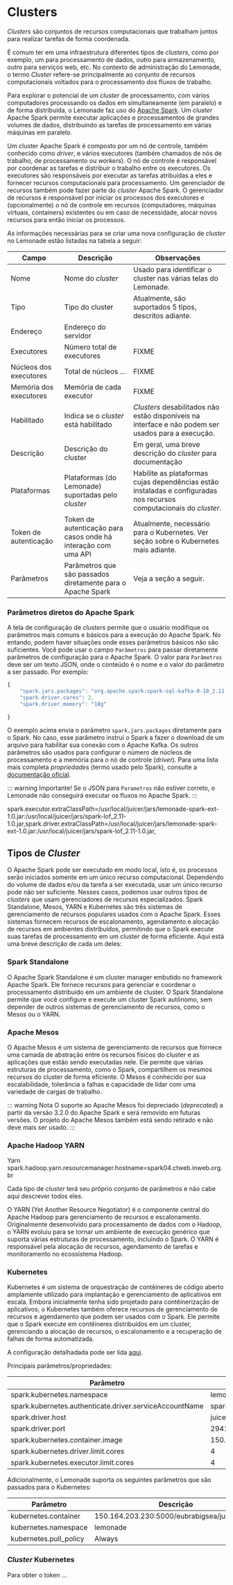 # Clusters

_Clusters_ são conjuntos de recursos computacionais que trabalham juntos para 
realizar tarefas de forma coordenada. 

É comum ter em uma infraestrutura diferentes tipos de _clusters_, como por exemplo,
um para processamento de dados, outro para armazenamento, outro para serviços web, etc.
No contexto de administração do Lemonade, o termo _Cluster_ refere-se principalmente
ao conjunto de recursos computacionais voltados para o processamento dos fluxos 
de trabalho.

Para explorar o potencial de um _cluster_ de processamento, com vários computadores
processando os dados em simultaneamente (em paralelo) e de forma distribuída, 
o Lemonade faz uso do [Apache Spark](https://spark.apache.org/). Um _cluster_ 
Apache Spark permite executar aplicações e processamentos de grandes volumes de dados, distribuindo as tarefas de processamento em várias máquinas em paralelo.

Um cluster Apache Spark é composto por um nó de controle, também conhecido como 
 _driver_, e vários executores (também chamados de nós de trabalho, 
 de processamento ou _workers_). 
O nó de controle é responsável por coordenar as tarefas e distribuir o trabalho 
entre os executores. Os executores são responsáveis por executar as 
tarefas atribuídas a eles e fornecer recursos computacionais para processamento.
Um gerenciador de recursos também pode fazer parte do _cluster_ Apache Spark. 
O gerenciador de recursos é responsável por iniciar os processos dos executores e (opcionalmente) o nó de controle em recursos (computadores, máquinas virtuais, containers) existentes ou em caso de necessidade, alocar novos recursos para então iniciar os processos. 

As informações necessárias para se criar uma nova configuração de  _cluster_ no
Lemonade estão listadas na tabela a seguir:


| Campo | Descrição | Observações | 
| ------| ----------| ------------|
| Nome  | Nome do _cluster_ | Usado para identificar o cluster nas várias telas do Lemonade. |         
| Tipo  | Tipo do cluster | Atualmente, são suportados 5 tipos, descritos adiante. | 
| Endereço | Endereço do servidor | | 
| Executores | Número total de executores | FIXME | 
| Núcleos dos executores | Total de núcleos ... | FIXME | 
| Memória dos executores | Memória de cada executor | FIXME | 
| Habilitado | Indica se o _cluster_ está habilitado | _Clusters_ desabilitados não estão disponíveis na interface e não podem ser usados para a execução. |
| Descrição | Descrição do cluster | Em geral, uma breve descrição do _cluster_ para documentação | 
| Plataformas | Plataformas (do Lemonade) suportadas pelo _cluster_ | Habilite as plataformas cujas dependências estão instaladas e configuradas nos recursos computacionais do _cluster_. |
| Token de autenticação | Token de autenticação para casos onde há interação com uma API | Atualmente, necessário para o Kubernetes. Ver seção sobre o Kubernetes mais adiante. | 
| Parâmetros | Parâmetros que são passados diretamente para o Apache Spark | Veja a seção a seguir. |

### Parâmetros diretos do Apache Spark
A tela de configuração de _clusters_ permite que o usuário modifique os parâmetros
mais comuns e básicos para a execução do Apache Spark. No entando, podem haver 
situações onde esses parâmetros básicos não são suficientes. Você pode usar o 
campo `Parâmetros` para passar diretamente parâmetros de configuração para o Apache
Spark. O valor para `Parâmetros` deve ser um texto JSON, onde o conteúdo é o nome 
e o valor do parâmetro a ser passado. Por exemplo:
```js
{
    "spark.jars.packages": "org.apache.spark:spark-sql-kafka-0-10_2.11:2.4.0",
    "spark.driver.cores": 2,
    "spark.driver.memory": "10g"
   
}
```
O exemplo acima envia o parâmetro `spark.jars.packages` diretamente para o Spark. 
No caso, esse parâmetro instrui o Spark a fazer o download de um arquivo para 
habilitar sua conexão com o Apache Kafka. Os outros parâmetros são usados para 
configurar o número de núcleos de processamento e a memória para o nó de controle
(_driver_). Para uma lista mais completa _propriedades_ (termo usado pelo Spark), 
consulte a [documentação oficial](https://spark.apache.org/docs/latest/configuration.html#available-properties). 

::: warning Importante!
Se o JSON para `Parametros` não estiver correto, o Lemonade não conseguirá 
executar os fluxos no Apache Spark.
:::

spark.executor.extraClassPath=/usr/local/juicer/jars/lemonade-spark-ext-1.0.jar:/usr/local/juicer/jars/spark-lof_2.11-1.0.jar,spark.driver.extraClassPath=/usr/local/juicer/jars/lemonade-spark-ext-1.0.jar:/usr/local/juicer/jars/spark-lof_2.11-1.0.jar,

## Tipos de _Cluster_

O Apache Spark pode ser executado em modo local, isto é, os processos serão iniciados
somente em um único recurso computacional. Dependendo do volume de dados e/ou da 
tarefa a ser executada, usar um único recurso pode não ser suficiente. Nesses casos, 
podemos usar outros tipos de _clusters_ que usam gerenciadores de recursos especializados.
Spark Standalone, Mesos, YARN e Kubernetes são três sistemas de gerenciamento de recursos populares usados com o Apache Spark. Esses sistemas fornecem recursos de escalonamento, agendamento e alocação de recursos em ambientes distribuídos, permitindo que o Spark execute suas tarefas de processamento em um cluster de forma eficiente. Aqui está uma breve descrição de cada um deles:

### Spark Standalone

O Apache Spark Standalone é um cluster manager embutido no framework Apache Spark. Ele fornece recursos para gerenciar e coordenar o processamento distribuído em um ambiente de cluster. O Spark Standalone permite que você configure e execute um cluster Spark autônomo, sem depender de outros sistemas de gerenciamento de recursos, como o Mesos ou o YARN.

### Apache Mesos
 
O Apache Mesos é um sistema de gerenciamento de recursos que fornece uma camada de abstração entre os recursos físicos do cluster e as aplicações que estão sendo executadas nele. Ele permite que várias estruturas de processamento, como o Spark, compartilhem os mesmos recursos do cluster de forma eficiente. O Mesos é conhecido por sua escalabilidade, tolerância a falhas e capacidade de lidar com uma variedade de cargas de trabalho.

::: warning Nota
O suporte ao Apache Mesos foi depreciado (_deprecated_) a partir da versão 3.2.0 
do  Apache Spark e será removido em futuras versões. O projeto do Apache Mesos também está 
sendo retirado e não deve mais ser usado.
:::

### Apache Hadoop YARN

Yarn
spark.hadoop.yarn.resourcemanager.hostname=spark04.ctweb.inweb.org.br


Cada tipo de _cluster_ terá seu próprio conjunto de parâmetros e não cabe aqui 
descrever todos eles.


O YARN (Yet Another Resource Negotiator) é o componente central do Apache Hadoop para gerenciamento de recursos e escalonamento. Originalmente desenvolvido para processamento de dados com o Hadoop, o YARN evoluiu para se tornar um ambiente de execução genérico que suporta várias estruturas de processamento, incluindo o Spark. O YARN é responsável pela alocação de recursos, agendamento de tarefas e monitoramento no ecossistema Hadoop.

### Kubernetes

Kubernetes é um sistema de orquestração de contêineres de código aberto amplamente utilizado para implantação e gerenciamento de aplicativos em escala. Embora inicialmente tenha sido projetado para contêinerização de aplicativos, o Kubernetes também oferece recursos de gerenciamento de recursos e agendamento que podem ser usados com o Spark. Ele permite que o Spark execute em contêineres distribuídos em um cluster, gerenciando a alocação de recursos, o escalonamento e a recuperação de falhas de forma automatizada.

A configuração detalhadada pode ser lida [aqui](https://spark.apache.org/docs/latest/running-on-kubernetes.html).

Principais parâmetros/propriedades:

| Parâmetro        | Descrição |
| -----------------| ----------|
| spark.kubernetes.namespace         | lemonade |
| spark.kubernetes.authenticate.driver.serviceAccountName | spark-sa |
| spark.driver.host | juicer.lemonade.svc.cluster.local |
| spark.driver.port | 29413 |
| spark.kubernetes.container.image | 150.164.203.230:5000/eubrabigsea/juicer:latest | 
| spark.kubernetes.driver.limit.cores | 4 |
| spark.kubernetes.executor.limit.cores | 4 | 

Adicionalmente, o Lemonade suporta os seguintes parâmetros que são passados para o Kubernetes:

| Parâmetro        | Descrição |
| -----------------| ----------|
| kubernetes.container | 150.164.203.230:5000/eubrabigsea/juicer:latest | 
| kubernetes.namespace | lemonade | 
| kubernetes.pull_policy | Always | 

### _Cluster_ Kubernetes
Para obter o token ...

